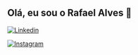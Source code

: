 ## Olá, eu sou o Rafael Alves 👋

[![Linkedin](https://img.shields.io/badge/LinkedIn-0077B5?style=for-the-badge&logo=linkedin&logoColor=white)](https://www.linkedin.com/in/rafaelalvescosta/)

[![Instagram](https://img.shields.io/badge/Instagram-E4405F?style=for-the-badge&logo=instagram&logoColor=white)](https://www.instagram.com/raffawel/)
